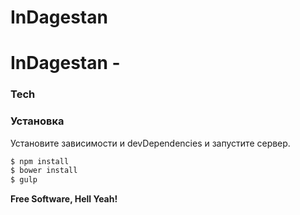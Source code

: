 # InDagestan


# InDagestan - 

### Tech

### Установка

Установите зависимости и devDependencies и запустите сервер.

```sh
$ npm install 
$ bower install
$ gulp
```

**Free Software, Hell Yeah!**


